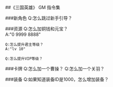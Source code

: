 ##《三国英雄》 GM 指令集

###新角色
    Q:怎么跳过新手引导？

###资源
Q:怎么加铜钱和元宝？    
A:"0 9999 8888"    

    Q:怎么提升君主等级？
    A:"lv 10"
  
    Q:怎么提升VIP等级？

###卡牌
    Q:怎么加一个曹操？
    Q:怎么加一个关羽？

###装备
    Q:如果知道装备ID是1000，怎么增加装备？
